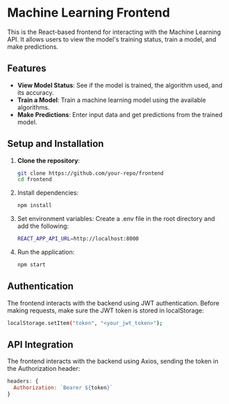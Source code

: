 # Machine Learning Frontend

This is the React-based frontend for interacting with the Machine Learning API. It allows users to view the model's training status, train a model, and make predictions.

## Features
- **View Model Status**: See if the model is trained, the algorithm used, and its accuracy.
- **Train a Model**: Train a machine learning model using the available algorithms.
- **Make Predictions**: Enter input data and get predictions from the trained model.

## Setup and Installation

1. **Clone the repository**:
   ```bash
   git clone https://github.com/your-repo/frontend
   cd frontend
   ```

2. Install dependencies:
   ```bash
   npm install
   ```
4. Set environment variables: Create a .env file in the root directory and add the following:
   ```bash
   REACT_APP_API_URL=http://localhost:8000
   ```
6. Run the application:
   ```bash
   npm start
   ```

## Authentication
The frontend interacts with the backend using JWT authentication. Before making requests, make sure the JWT token is stored in localStorage:
```bash
localStorage.setItem("token", "<your_jwt_token>");
```

## API Integration
The frontend interacts with the backend using Axios, sending the token in the Authorization header:
```js
headers: {
  Authorization: `Bearer ${token}`
}
```
